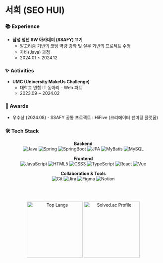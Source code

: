 # 서희 (SEO HUI)

### 📚 Experience

- **삼성 청년 SW 아카데미 (SSAFY) 11기**
  - 알고리즘 기반의 코딩 역량 강화 및 실무 기반의 프로젝트 수행
  - 자바(Java) 과정
  - 2024.01 ~ 2024.12

### ✨ Activities

- **UMC (University MakeUs Challenge)**
  - 대학교 연합 IT 동아리 - Web 파트
  - 2023.09 ~ 2024.02

### 🏅 Awards

- 우수상 (2024.08) - SSAFY 공통 프로젝트 : HiFive (크리에이터 팬미팅 플랫폼)

### 🛠 Tech Stack

<div align=center>

**Backend**
<br />
![Java](https://img.shields.io/badge/java-%23007396.svg?&style=for-the-badge&logo=java&logoColor=white)
![Spring](https://img.shields.io/badge/Spring-6DB33F?style=for-the-badge&logo=spring&logoColor=white)
![SpringBoot](https://img.shields.io/badge/Spring%20Boot-6DB33F?style=for-the-badge&logo=spring-boot&logoColor=white)
![JPA](https://img.shields.io/badge/JPA-007396?style=for-the-badge&logo=jpa&logoColor=white)
![MyBatis](https://img.shields.io/badge/MyBatis-BF2D20?style=for-the-badge&logo=mybatis&logoColor=white)
![MySQL](https://img.shields.io/badge/MySQL-4479A1?style=for-the-badge&logo=mysql&logoColor=white)

**Frontend**
<br />
![JavaScript](https://img.shields.io/badge/javascript-%23F7DF1E.svg?&style=for-the-badge&logo=javascript&logoColor=black)
![HTML5](https://img.shields.io/badge/html5-%23E34F26.svg?style=for-the-badge&logo=html5&logoColor=white)
![CSS3](https://img.shields.io/badge/css3-%231572B6.svg?style=for-the-badge&logo=css3&logoColor=white)
![TypeScript](https://img.shields.io/badge/typescript-%23007ACC.svg?style=for-the-badge&logo=typescript&logoColor=white)
![React](https://img.shields.io/badge/react-%2361DAFB.svg?&style=for-the-badge&logo=react&logoColor=black)
![Vue](https://img.shields.io/badge/vue.js-4FC08D?style=for-the-badge&logo=vue.js&logoColor=white)

**Collaboration & Tools**
<br />
![Git](https://img.shields.io/badge/git-%23F05033.svg?style=for-the-badge&logo=git&logoColor=white)
![Jira](https://img.shields.io/badge/jira-%230A0FFF.svg?style=for-the-badge&logo=jira&logoColor=white)
![Figma](https://img.shields.io/badge/figma-%23F24E1E.svg?style=for-the-badge&logo=figma&logoColor=white)
![Notion](https://img.shields.io/badge/Notion-%23000000.svg?style=for-the-badge&logo=notion&logoColor=white)

</div>

<br />
<br />
<br />

<div align="center">
  <img height="180em" src="https://github-readme-stats.vercel.app/api/top-langs/?username=seoh77&layout=compact&theme=dark" alt="Top Langs" />
  <img height="180em" src="http://mazassumnida.wtf/api/v2/generate_badge?boj=seoh707" alt="Solved.ac Profile" />
</div>
